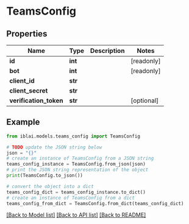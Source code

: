 # TeamsConfig


## Properties

Name | Type | Description | Notes
------------ | ------------- | ------------- | -------------
**id** | **int** |  | [readonly] 
**bot** | **int** |  | [readonly] 
**client_id** | **str** |  | 
**client_secret** | **str** |  | 
**verification_token** | **str** |  | [optional] 

## Example

```python
from iblai.models.teams_config import TeamsConfig

# TODO update the JSON string below
json = "{}"
# create an instance of TeamsConfig from a JSON string
teams_config_instance = TeamsConfig.from_json(json)
# print the JSON string representation of the object
print(TeamsConfig.to_json())

# convert the object into a dict
teams_config_dict = teams_config_instance.to_dict()
# create an instance of TeamsConfig from a dict
teams_config_from_dict = TeamsConfig.from_dict(teams_config_dict)
```
[[Back to Model list]](../README.md#documentation-for-models) [[Back to API list]](../README.md#documentation-for-api-endpoints) [[Back to README]](../README.md)


